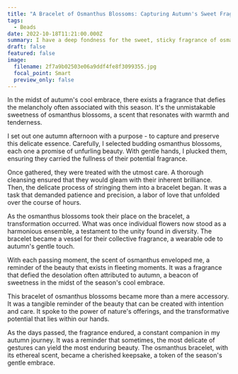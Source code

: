 ```yaml
---
title: "A Bracelet of Osmanthus Blossoms: Capturing Autumn's Sweet Fragrance"
tags:
  - Beads
date: 2022-10-18T11:21:00.000Z
summary: I have a deep fondness for the sweet, sticky fragrance of osmanthus, a tenderness that is rare in the autumn, often considered somewhat desolate by the Chinese. Thus, I plucked and cleaned several budding osmanthus blossoms, spending an entire afternoon stringing them into a bracelet. This way, the scent of osmanthus lingered with me throughout that period.
draft: false
featured: false
image:
  filename: 2f7a9b02503e06a9ddf4fe8f3099355.jpg
  focal_point: Smart
  preview_only: false
---
```

In the midst of autumn's cool embrace, there exists a fragrance that defies the melancholy often associated with this season. It's the unmistakable sweetness of osmanthus blossoms, a scent that resonates with warmth and tenderness.

I set out one autumn afternoon with a purpose - to capture and preserve this delicate essence. Carefully, I selected budding osmanthus blossoms, each one a promise of unfurling beauty. With gentle hands, I plucked them, ensuring they carried the fullness of their potential fragrance.

Once gathered, they were treated with the utmost care. A thorough cleansing ensured that they would gleam with their inherent brilliance. Then, the delicate process of stringing them into a bracelet began. It was a task that demanded patience and precision, a labor of love that unfolded over the course of hours.

As the osmanthus blossoms took their place on the bracelet, a transformation occurred. What was once individual flowers now stood as a harmonious ensemble, a testament to the unity found in diversity. The bracelet became a vessel for their collective fragrance, a wearable ode to autumn's gentle touch.

With each passing moment, the scent of osmanthus enveloped me, a reminder of the beauty that exists in fleeting moments. It was a fragrance that defied the desolation often attributed to autumn, a beacon of sweetness in the midst of the season's cool embrace.

This bracelet of osmanthus blossoms became more than a mere accessory. It was a tangible reminder of the beauty that can be created with intention and care. It spoke to the power of nature's offerings, and the transformative potential that lies within our hands.

As the days passed, the fragrance endured, a constant companion in my autumn journey. It was a reminder that sometimes, the most delicate of gestures can yield the most enduring beauty. The osmanthus bracelet, with its ethereal scent, became a cherished keepsake, a token of the season's gentle embrace.